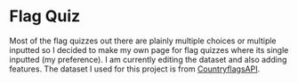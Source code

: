 # Flag Quiz
Most of the flag quizzes out there are plainly multiple choices or multiple inputted so I decided to make my own page for flag quizzes where its single inputted (my preference). I am currently editing the dataset and also adding features. 
The dataset I used for this project is from [CountryflagsAPI](https://countryflagsapi.netlify.app).
